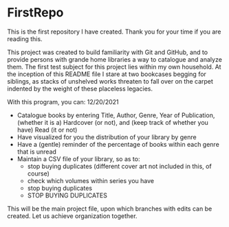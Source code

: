 # FirstRepo
This is the first repository I have created. Thank you for your time if you are reading this.

This project was created to build familiarity with Git and GitHub, and to provide persons with grande home libraries a way to catalogue and analyze them. The first test subject for this project lies within my own household. At the inception of this README file I stare at two bookcases begging for siblings, as stacks of unshelved works threaten to fall over on the carpet indented by the weight of these placeless legacies.

With this program, you can:
12/20/2021
- Catalogue books by entering Title, Author, Genre, Year of Publication, (whether it is a) Hardcover (or not), and (keep track of whether you have) Read (it or not)
- Have visualized for you the distribution of your library by genre
- Have a (gentle) reminder of the percentage of books within each genre that is unread
- Maintain a CSV file of your library, so as to:
  + stop buying duplicates (different cover art not included in this, of course)
  + check which volumes within series you have
  + stop buying duplicates 
  + STOP BUYING DUPLICATES

This will be the main project file, upon which branches with edits can be created. Let us achieve organization together.
